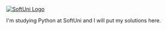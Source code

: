 [![SoftUni Logo](https://user-images.githubusercontent.com/68993494/185683680-bcfefe65-88fb-4192-b0b2-ff9130c39487.png)](https://softuni.bg/)

I'm studying Python at SoftUni and I will put my solutions here.